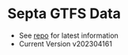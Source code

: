# Septa GTFS Data

- See [repo](https://github.com/septadev/GTFS) for latest information
- Current Version v202304161